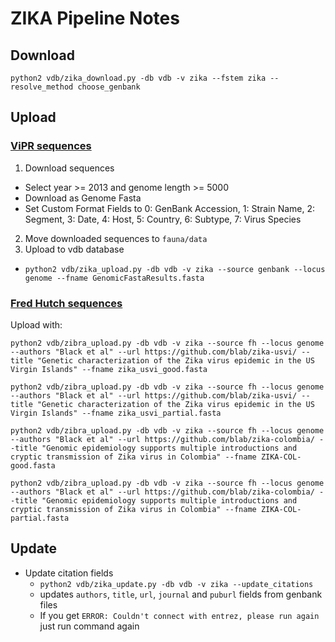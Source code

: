 # ZIKA Pipeline Notes

## Download

    python2 vdb/zika_download.py -db vdb -v zika --fstem zika --resolve_method choose_genbank

## Upload

### [ViPR sequences](https://www.viprbrc.org/brc/vipr_genome_search.spg?method=ShowCleanSearch&decorator=flavi_zika)

1. Download sequences
  * Select year >= 2013 and genome length >= 5000
  * Download as Genome Fasta
  * Set Custom Format Fields to 0: GenBank Accession, 1: Strain Name, 2: Segment, 3: Date, 4: Host, 5: Country, 6: Subtype, 7: Virus Species
2. Move downloaded sequences to `fauna/data`
3. Upload to vdb database
  * `python2 vdb/zika_upload.py -db vdb -v zika --source genbank --locus genome --fname GenomicFastaResults.fasta`

### [Fred Hutch sequences](https://github.com/blab/zika-usvi/tree/master/data)

Upload with:

    python2 vdb/zibra_upload.py -db vdb -v zika --source fh --locus genome --authors "Black et al" --url https://github.com/blab/zika-usvi/ --title "Genetic characterization of the Zika virus epidemic in the US Virgin Islands" --fname zika_usvi_good.fasta

    python2 vdb/zibra_upload.py -db vdb -v zika --source fh --locus genome --authors "Black et al" --url https://github.com/blab/zika-usvi/ --title "Genetic characterization of the Zika virus epidemic in the US Virgin Islands" --fname zika_usvi_partial.fasta

    python2 vdb/zibra_upload.py -db vdb -v zika --source fh --locus genome --authors "Black et al" --url https://github.com/blab/zika-colombia/ --title "Genomic epidemiology supports multiple introductions and cryptic transmission of Zika virus in Colombia" --fname ZIKA-COL-good.fasta

    python2 vdb/zibra_upload.py -db vdb -v zika --source fh --locus genome --authors "Black et al" --url https://github.com/blab/zika-colombia/ --title "Genomic epidemiology supports multiple introductions and cryptic transmission of Zika virus in Colombia" --fname ZIKA-COL-partial.fasta

## Update

* Update citation fields
  * `python2 vdb/zika_update.py -db vdb -v zika --update_citations`
  * updates `authors`, `title`, `url`, `journal` and `puburl` fields from genbank files
  * If you get `ERROR: Couldn't connect with entrez, please run again` just run command again
